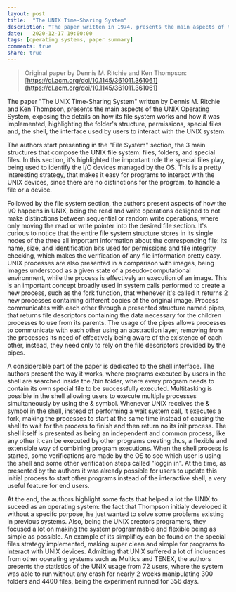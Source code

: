 ```yaml
---
layout: post
title:  "The UNIX Time-Sharing System"
description: "The paper written in 1974, presents the main aspects of the UNIX Operating System with its file system, I/O operations, process synchronization, and the shell implementation."
date:   2020-12-17 19:00:00
tags: [operating systems, paper summary]
comments: true
share: true
---
```



> Original paper by Dennis M. Ritchie and Ken Thompson: [https://dl.acm.org/doi/10.1145/361011.361061](https://dl.acm.org/doi/10.1145/361011.361061)

The paper "The UNIX Time-Sharing System" written by Dennis M. Ritchie and Ken Thompson, presents the main aspects of the UNIX Operating System, exposing the details on how its file system works and how it was implemented, highlighting the folder's structure, permissions, special files and, the shell, the interface used by users to interact with the UNIX system.

The authors start presenting in the "File System" section, the 3 main structures that compose the UNIX file system: files, folders, and special files. In this section, it's highlighted the important role the special files play, being used to identify the I/O devices managed by the OS. This is a pretty interesting strategy, that makes it easy for programs to interact with the UNIX devices, since there are no distinctions for the program, to handle a file or a device.

Followed by the file system section, the authors present aspects of how the I/O happens in UNIX, being the read and write operations designed to not make distinctions between sequential or random write operations, where only moving the read or write pointer into the desired file section. It's curious to notice that the entire file system structure stores in its single nodes of the three all important information about the corresponding file: its name, size, and identification bits used for permissions and file integrity checking, which makes the verification of any file information pretty easy. UNIX processes are also presented in a comparison with images, being images understood as a given state of a pseudo-computational environment, while the process is effectively an execution of an image. This is an important concept broadly used in system calls performed to create a new process, such as the fork function, that whenever it's called it returns 2 new processes containing different copies of the original image. Process communicates with each other through a presented structure named pipes, that returns file descriptors containing the data necessary for the children processes to use from its parents. The usage of the pipes allows processes to communicate with each other using an abstraction layer, removing from the processes its need of effectively being aware of the existence of each other, instead, they need only to rely on the file descriptors provided by the pipes.

A considerable part of the paper is dedicated to the shell interface. The authors present the way it works, where programs executed by users in the shell are searched inside the /bin folder, where every program needs to contain its own special file to be successfully executed. Multitasking is possible in the shell allowing users to execute multiple processes simultaneously by using the & symbol. Whenever UNIX receives the & symbol in the shell, instead of performing a wait system call, it executes a fork, making the processes to start at the same time instead of causing the shell to wait for the process to finish and then return no its init process. The shell itself is presented as being an independent and common process, like any other it can be executed by other programs creating thus, a flexible and extensible way of combining program executions. When the shell process is started, some verifications are made by the OS to see which user is using the shell and some other verification steps called "loggin in". At the time, as presented by the authors it was already possible for users to update this initial process to start other programs instead of the interactive shell, a very useful feature for end users.

At the end, the authors highlight some facts that helped a lot the UNIX to suceed as an operating system: the fact that Thompson initialy developed it without a specifc porpose, he just wanted to solve some problems existing in previous systems. Also, being the UNIX creators programers, they focused a lot on making the system programmable and flexible being as simple as possible. An example of its simplificy can be found on the special files strategy implemented, making super clean and simple for programs to interact with UNIX devices. Admitting that UNIX suffered a lot of incluences from other operating systems such as Multics and TENEX, the authors presents the statistics of the UNIX usage from 72 users, where the system was able to run without any crash for nearly 2 weeks manipulating 300 folders and 4400 files, being the experiment runned for 356 days.
